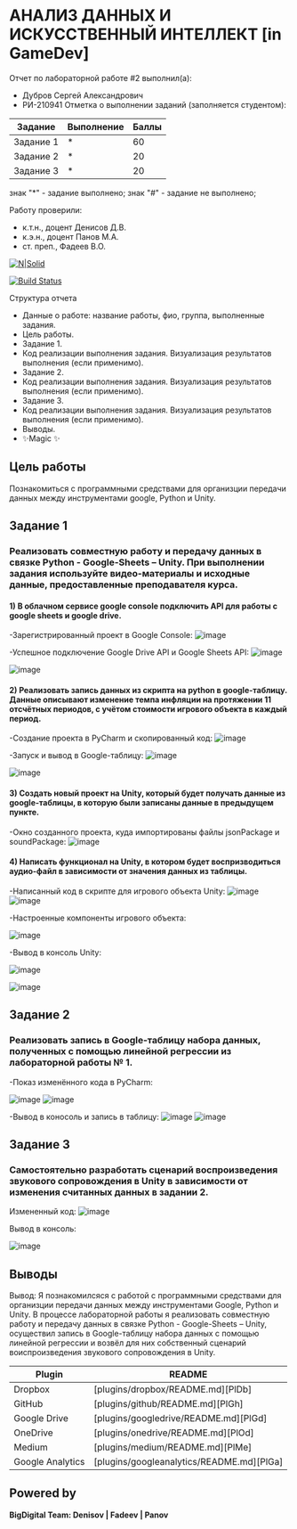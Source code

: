# АНАЛИЗ ДАННЫХ И ИСКУССТВЕННЫЙ ИНТЕЛЛЕКТ [in GameDev]
Отчет по лабораторной работе #2 выполнил(а):
- Дубров Сергей Александрович
- РИ-210941
Отметка о выполнении заданий (заполняется студентом):

| Задание | Выполнение | Баллы |
| ------ | ------ | ------ |
| Задание 1 | * | 60 |
| Задание 2 | * | 20 |
| Задание 3 | * | 20 |

знак "*" - задание выполнено; знак "#" - задание не выполнено;

Работу проверили:
- к.т.н., доцент Денисов Д.В.
- к.э.н., доцент Панов М.А.
- ст. преп., Фадеев В.О.

[![N|Solid](https://cldup.com/dTxpPi9lDf.thumb.png)](https://nodesource.com/products/nsolid)

[![Build Status](https://travis-ci.org/joemccann/dillinger.svg?branch=master)](https://travis-ci.org/joemccann/dillinger)

Структура отчета

- Данные о работе: название работы, фио, группа, выполненные задания.
- Цель работы.
- Задание 1.
- Код реализации выполнения задания. Визуализация результатов выполнения (если применимо).
- Задание 2.
- Код реализации выполнения задания. Визуализация результатов выполнения (если применимо).
- Задание 3.
- Код реализации выполнения задания. Визуализация результатов выполнения (если применимо).
- Выводы.
- ✨Magic ✨

## Цель работы
Познакомиться с программными средствами для организции передачи данных между инструментами google, Python и Unity.
## Задание 1
### Реализовать совместную работу и передачу данных в связке Python - Google-Sheets – Unity. При выполнении задания используйте видео-материалы и исходные данные, предоставленные преподавателя курса.

#### 1) В облачном сервисе google console подключить API для работы с google sheets и google drive.

-Зарегистрированный проект в Google Console:
![image](https://user-images.githubusercontent.com/71095323/194705579-bd501279-cb4d-410b-a9cb-2e6da64e72fb.png)

-Успешное подключение Google Drive API и Google Sheets API: 
![image](https://user-images.githubusercontent.com/71095323/194705725-a5c4bbf4-e69b-4e27-9334-d0a1db09c5f3.png)

![image](https://user-images.githubusercontent.com/71095323/194705795-248fc03c-fbd6-40da-829b-d33358a7c775.png)


#### 2) Реализовать запись данных из скрипта на python в google-таблицу. Данные описывают изменение темпа инфляции на протяжении 11 отсчётных периодов, с учётом стоимости игрового объекта в каждый период.

-Создание проекта в PyCharm и скопированный код:
![image](https://user-images.githubusercontent.com/71095323/194705938-beecebb9-3cf8-49ea-945c-82f89cba17e1.png)

-Запуск и вывод в Google-таблицу:
![image](https://user-images.githubusercontent.com/71095323/194705966-e6fce575-7fba-44cf-bbc0-d91411c96f20.png)

![image](https://user-images.githubusercontent.com/71095323/194705981-bbc95712-02b7-4706-ac1b-6d9c266b8e92.png)

#### 3) Создать новый проект на Unity, который будет получать данные из google-таблицы, в которую были записаны данные в предыдущем пункте.

-Окно созданного проекта, куда импортированы файлы jsonPackage и soundPackage:
![image](https://user-images.githubusercontent.com/71095323/194706521-02cff27e-18cc-4b68-8d1b-d6325bbfb41f.png)

#### 4) Написать функционал на Unity, в котором будет воспризводиться аудио-файл в зависимости от значения данных из таблицы.

-Написанный код в скрипте для игрового объекта Unity:
![image](https://user-images.githubusercontent.com/71095323/194706727-b6a41495-3717-4fc6-9283-9f702c09ad3e.png)
![image](https://user-images.githubusercontent.com/71095323/194706744-73adddae-cb5f-4078-8a3a-2021e6de46b3.png)

-Настроенные компоненты игрового объекта:

![image](https://user-images.githubusercontent.com/71095323/194706786-621c3bd2-7e93-487c-814a-4e99dc487ef2.png)

-Вывод в консоль Unity:

![image](https://user-images.githubusercontent.com/71095323/194706814-e694661b-48b7-47a0-b42a-b466f2fa1413.png)

![image](https://user-images.githubusercontent.com/71095323/194706822-99c0df43-6bcf-462f-92cf-bea41fe67027.png)

## Задание 2
### Реализовать запись в Google-таблицу набора данных, полученных с помощью линейной регрессии из лабораторной работы № 1.

-Показ изменённого кода в PyCharm:

![image](https://user-images.githubusercontent.com/71095323/194707432-2f5bd8f7-60cd-4f5a-b655-37d35dfb3fd3.png)
![image](https://user-images.githubusercontent.com/71095323/194707440-51bdfe8f-d87a-4f2a-990d-4956147f5c38.png)

-Вывод в коносоль и запись в таблицу:
![image](https://user-images.githubusercontent.com/71095323/194707506-b16c857f-1f84-4da7-a273-d40ef5532007.png)
![image](https://user-images.githubusercontent.com/71095323/194707525-95dcc4b5-c34c-4631-b854-089ebe75563b.png)

## Задание 3
### Самостоятельно разработать сценарий воспроизведения звукового сопровождения в Unity в зависимости от изменения считанных данных в задании 2.

Измененный код:
![image](https://user-images.githubusercontent.com/71095323/194708054-465da609-2c36-4457-a63e-bba6ed20d279.png)

Вывод в консоль:

![image](https://user-images.githubusercontent.com/71095323/194708175-07d8b2a0-5056-436a-ba8f-3f3a7c6ac092.png)


## Выводы

Вывод: Я познакомилсяся с работой с программными средствами для организции передачи данных между инструментами Google, Python и Unity. В процессе лабораторной работы я реализовать совместную работу и передачу данных в связке Python - Google-Sheets – Unity, осуществил запись в Google-таблицу набора данных с помощью линейной регрессии и возвёл для них собственный сценарий воиспроизведения звукового сопровождения в Unity.

| Plugin | README |
| ------ | ------ |
| Dropbox | [plugins/dropbox/README.md][PlDb] |
| GitHub | [plugins/github/README.md][PlGh] |
| Google Drive | [plugins/googledrive/README.md][PlGd] |
| OneDrive | [plugins/onedrive/README.md][PlOd] |
| Medium | [plugins/medium/README.md][PlMe] |
| Google Analytics | [plugins/googleanalytics/README.md][PlGa] |

## Powered by

**BigDigital Team: Denisov | Fadeev | Panov**
